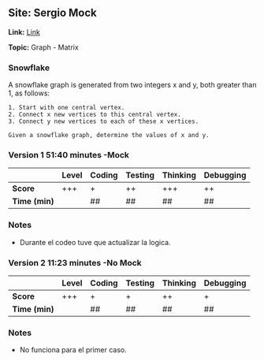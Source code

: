 ## Site: Sergio Mock

**Link:** [Link]()

**Topic:** Graph - Matrix

### Snowflake

A snowflake graph is generated from two integers x and y, both greater than 1, as follows:

    1. Start with one central vertex.
    2. Connect x new vertices to this central vertex.
    3. Connect y new vertices to each of these x vertices. 
    
    Given a snowflake graph, determine the values of x and y.

### Version 1 51:40 minutes -Mock

|           | Level | Coding | Testing | Thinking | Debugging  |
|-----------|-------|--------|---------|----------|------------|
| **Score** | +++   | +      | ++      | +++      | ++         |
| **Time (min)** | | ## | ## | ## | ## |

### Notes
- Durante el codeo tuve que actualizar la logica.


### Version 2 11:23 minutes -No Mock

|           | Level | Coding | Testing | Thinking | Debugging  |
|-----------|-------|--------|---------|----------|------------|
| **Score** | +++   |+       | +       | ++       | +          |
| **Time (min)** | | ## | ## | ## | ## |

### Notes
- No funciona para el primer caso.
